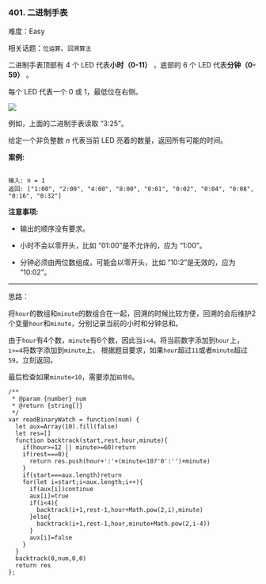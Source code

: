 ### 401. 二进制手表

难度：Easy

相关话题：`位运算`、`回溯算法`

二进制手表顶部有 4 个 LED 代表**小时（0-11）** ，底部的 6 个 LED 代表**分钟（0-59）** 。



每个 LED 代表一个 0 或 1，最低位在右侧。



![](https://upload.wikimedia.org/wikipedia/commons/8/8b/Binary_clock_samui_moon.jpg)




例如，上面的二进制手表读取 &ldquo;3:25&rdquo;。



给定一个非负整数 *n* 代表当前 LED 亮着的数量，返回所有可能的时间。



**案例:** 



```

输入: n = 1
返回: ["1:00", "2:00", "4:00", "8:00", "0:01", "0:02", "0:04", "0:08", "0:16", "0:32"]
```






**注意事项:** 




* 输出的顺序没有要求。

* 小时不会以零开头，比如 &ldquo;01:00&rdquo;是不允许的，应为 &ldquo;1:00&rdquo;。

* 分钟必须由两位数组成，可能会以零开头，比如 &ldquo;10:2&rdquo;是无效的，应为 &ldquo;10:02&rdquo;。






-----

思路：

将`hour`的数组和`minute`的数组合在一起，回溯的时候比较方便，回溯的会后维护2个变量`hour`和`minute`，分别记录当前的小时和分钟总和。

由于`hour`有4个数，`minute`有6个数，因此当`i<4`，将当前数字添加到`hour`上，`i>=4`将数字添加到`minute`上，
根据题目要求，如果`hour`超过`11`或者`minute`超过`59`，立刻返回。

最后检查如果`minute<10`，需要添加`前导0`。
```
/**
 * @param {number} num
 * @return {string[]}
 */
var readBinaryWatch = function(num) {
  let aux=Array(10).fill(false)
  let res=[]
  function backtrack(start,rest,hour,minute){
    if(hour>=12 || minute>=60)return
    if(rest===0){
      return res.push(hour+':'+(minute<10?'0':'')+minute)
    }
    if(start===aux.length)return
    for(let i=start;i<aux.length;i++){
      if(aux[i])continue
      aux[i]=true
      if(i<4){
        backtrack(i+1,rest-1,hour+Math.pow(2,i),minute)
      }else{
        backtrack(i+1,rest-1,hour,minute+Math.pow(2,i-4))
      }
      aux[i]=false
    }
  }
  backtrack(0,num,0,0)
  return res
};
```

